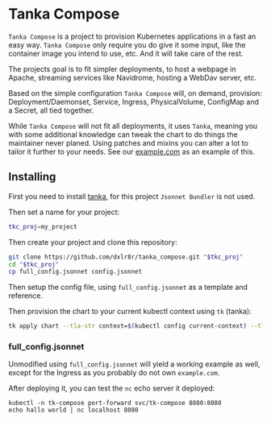 # Tanka Compose

`Tanka Compose` is a project to provision Kubernetes applications in a fast an easy way. `Tanka Compose` only require you do give it some input, like the container image you intend to use, etc. And it will take care of the rest.

The projects goal is to fit simpler deployments, to host a webpage in Apache, streaming services like Navidrome, hosting a WebDav server, etc.

Based on the simple configuration `Tanka Compose` will, on demand, provision: Deployment/Daemonset, Service, Ingress, PhysicalVolume, ConfigMap and a Secret, all tied together.

While `Tanka Compose` will not fit all deployments, it uses `Tanka`, meaning you with some additional knowledge can tweak the chart to do things the maintainer never planed. Using patches and mixins you can alter a lot to tailor it further to your needs. See our [example.com](example/example.com) as an example of this.

## Installing

First you need to install [tanka](https://tanka.dev/install), for this project `Jsonnet Bundler` is not used.

Then set a name for your project:

```sh
tkc_proj=my_project
```

Then create your project and clone this repository:

```sh
git clone https://github.com/dxlr8r/tanka_compose.git "$tkc_proj"
cd "$tkc_proj"
cp full_config.jsonnet config.jsonnet
```

Then setup the config file, using `full_config.jsonnet` as a template and reference.

Then provision the chart to your current kubectl context using `tk` (tanka):

```sh
tk apply chart --tla-str context=$(kubectl config current-context) --tla-code config='import "config.jsonnet"'
```

### full_config.jsonnet

Unmodified using `full_config.jsonnet` will yield a working example as well, except for the Ingress as you probably do not own `example.com`.

After deploying it, you can test the `nc` echo server it deployed:

```
kubectl -n tk-compose port-forward svc/tk-compose 8080:8080
echo hallo world | nc localhost 8080
```
